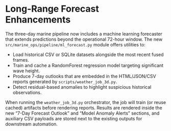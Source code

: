 # Long-Range Forecast Enhancements

The three-day marine pipeline now includes a machine learning forecaster that extends
predictions beyond the operational 72-hour window. The new
`src/marine_ops/pipeline/ml_forecast.py` module offers utilities to:

- Load historical CSV or SQLite datasets alongside the most recent fused frames.
- Train and cache a RandomForest regression model targeting significant wave height.
- Produce 7-day outlooks that are embedded in the HTML/JSON/CSV reports generated by
  `scripts/weather_job_3d.py`.
- Detect residual-based anomalies to highlight suspicious historical observations.

When running the `weather_job_3d.py` orchestrator, the job will train (or reuse cached)
artifacts before rendering reports. Results are rendered inside the new “7-Day Forecast
Outlook” and “Model Anomaly Alerts” sections, and auxiliary CSV payloads are stored next to
the existing outputs for downstream automation.
